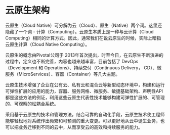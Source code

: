 # 云原生架构

云原生（Cloud Native）可分解为云（Cloud）、原生（Native）两个词。这里还隐藏了一个词 - 计算（Computing）。云原生本质上是一种与云计算（Cloud Computing）相同的计算方式。因此，通常我们在说云原生的时候，实际上暗指云原生计算（Cloud Native Computing）。


云原生的概念由Pivotal公司于 2013年首次提出，时至今日，在云原生不断演进的过程中，定义也不断完善，内容也越来越丰富，目前包括了 DevOps （Development 和 Operations）、持续交付（Continuous Delivery， CD）、微服务（MicroServices）、容器（Container）等几大主题。

云原生技术增强了企业在公有云、私有云和混合云等新型动态环境中，构建和运行可弹性扩展的应用的能力，容器、服务网格、微服务、敏捷基础架构、声明性API都是这些方法的例证，利用这些云原生代表性技术能够构建可弹性扩展的、可管理的、可观察的松耦合系统。 

采用基于云原生的技术和管理方法，结合可靠的自动化手段，云原生技术使工程师能够轻松地对系统作出频繁和可预测的重大变更。可以更好地从云中诞生业务，也可以把业务迁移到不同的云中，从而享受云的高效和持续服务的能力。

